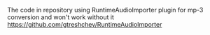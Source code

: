 The code in repository using RuntimeAudioImporter plugin for mp-3 conversion and won't work without it
https://github.com/gtreshchev/RuntimeAudioImporter
